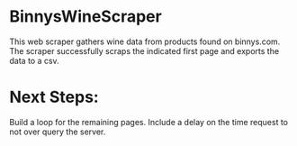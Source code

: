 # BinnysWineScraper

This web scraper gathers wine data from products found on binnys.com. The scraper successfully scraps the indicated first page and exports the data to a csv. 

# Next Steps:

Build a loop for the remaining pages. Include a delay on the time request to not over query the server. 
